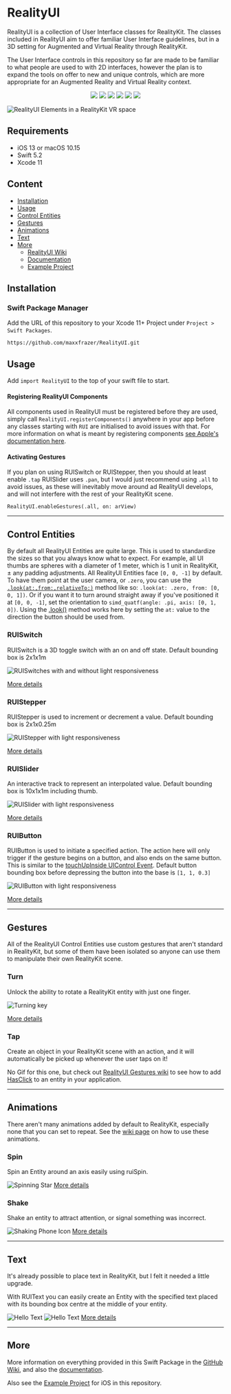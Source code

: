 # RealityUI

RealityUI is a collection of User Interface classes for RealityKit.
The classes included in RealityUI aim to offer familiar User Interface guidelines, but in a 3D setting for Augmented and Virtual Reality through RealityKit.

The User Interface controls in this repository so far are made to be familiar to what people are used to with 2D interfaces, however the plan is to expand the tools on offer to new and unique controls, which are more appropriate for an Augmented Reality and Virtual Reality context.

<p align="center">
  <img src="https://img.shields.io/github/v/release/maxxfrazer/RealityUI?color=orange&label=SwiftPM&logo=swift"/>
  <img src="https://img.shields.io/badge/platform-iOS%20%7C%20macOS-lightgrey"/>
  <img src="https://img.shields.io/badge/Swift-5.2-orange?logo=swift"/>
  <img src="https://img.shields.io/github/license/maxxfrazer/RealityUI"/>
  <img src="https://github.com/maxxfrazer/RealityUI/workflows/build/badge.svg?branch=main"/>
  <img src="https://github.com/maxxfrazer/RealityUI/workflows/swiftlint/badge.svg?branch=main"/>
</p>

![RealityUI Elements in a RealityKit VR space](https://github.com/maxxfrazer/RealityUI/blob/main/media/realityui_banner.gif?raw=true)

## Requirements

- iOS 13 or macOS 10.15
- Swift 5.2
- Xcode 11

## Content

- [Installation](#installation)
- [Usage](#usage)
- [Control Entities](#control-entities)
- [Gestures](#gestures)
- [Animations](#animations)
- [Text](#text)
- [More](#more)
  - [RealityUI Wiki](https://github.com/maxxfrazer/RealityUI/wiki)
  - [Documentation](https://maxxfrazer.github.io/RealityUI/documentation/realityui/)
  - [Example Project](https://github.com/maxxfrazer/RealityUI/tree/main/RealityUI%2BExamples)

## Installation

### Swift Package Manager

Add the URL of this repository to your Xcode 11+ Project under `Project > Swift Packages`.

`https://github.com/maxxfrazer/RealityUI.git`

## Usage

Add `import RealityUI` to the top of your swift file to start.

#### Registering RealityUI Components

All components used in RealityUI must be registered before they are used, simply call `RealityUI.registerComponents()` anywhere in your app before any classes starting with `RUI` are initialised to avoid issues with that. For more information on what is meant by registering components [see Apple's documentation here](https://developer.apple.com/documentation/realitykit/component/3243766-registercomponent).

#### Activating Gestures

If you plan on using RUISwitch or RUIStepper, then you should at least enable `.tap`
RUISlider uses `.pan`, but I would just recommend using `.all` to avoid issues, as these will inevitably move around ad RealityUI develops, and will not interfere with the rest of your RealityKit scene.

`RealityUI.enableGestures(.all, on: arView)`

---
## Control Entities

By default all RealityUI Entities are quite large. This is used to standardize the sizes so that you always know what to expect. For example, all UI thumbs are spheres with a diameter of 1 meter, which is 1 unit in RealityKit, ± any padding adjustments. All RealityUI Entities face `[0, 0, -1]` by default. To have them point at the user camera, or `.zero`, you can use the [`.look(at:,from:,relativeTo:)`](https://developer.apple.com/documentation/realitykit/entity/3244094-look) method like so: `.look(at: .zero, from: [0, 0, 1])`. Or if you want it to turn around straight away if you've positioned it at `[0, 0, -1]`, set the orientation to `simd_quatf(angle: .pi, axis: [0, 1, 0])`. Using the [.look()](https://developer.apple.com/documentation/realitykit/entity/3244094-look) method works here by setting the `at:` value to the direction the button should be used from.

### RUISwitch

RUISwitch is a 3D toggle switch with an on and off state.
Default bounding box is 2x1x1m

![RUISwitches with and without light responsiveness](https://github.com/maxxfrazer/RealityUI/blob/main/media/switches_combined.gif?raw=true)

[More details](https://github.com/maxxfrazer/RealityUI/wiki/Control-Entities#ruiswitch)

### RUIStepper

RUIStepper is used to increment or decrement a value.
Default bounding box is 2x1x0.25m

![RUIStepper with light responsiveness](https://github.com/maxxfrazer/RealityUI/blob/main/media/stepper_light.gif?raw=true)

[More details](https://github.com/maxxfrazer/RealityUI/wiki/Control-Entities#ruistepper)

### RUISlider

An interactive track to represent an interpolated value.
Default bounding box is 10x1x1m including thumb.

![RUISlider with light responsiveness](https://github.com/maxxfrazer/RealityUI/blob/main/media/slider_light.gif?raw=true)

[More details](https://github.com/maxxfrazer/RealityUI/wiki/Control-Entities#ruislider)

### RUIButton

RUIButton is used to initiate a specified action. The action here will only trigger if the gesture begins on a button, and also ends on the same button. This is similar to the [touchUpInside UIControl Event](https://developer.apple.com/documentation/uikit/uicontrol/event/1618236-touchupinside).
Default button bounding box before depressing the button into the base is `[1, 1, 0.3]`

![RUIButton with light responsiveness](https://github.com/maxxfrazer/RealityUI/blob/main/media/button_light.gif?raw=true)


[More details](https://github.com/maxxfrazer/RealityUI/wiki/Control-Entities#ruibutton)

---
## Gestures

All of the RealityUI Control Entities use custom gestures that aren't standard in RealityKit, but some of them have been isolated so anyone can use them to manipulate their own RealityKit scene.

### Turn

Unlock the ability to rotate a RealityKit entity with just one finger.

![Turning key](https://github.com/maxxfrazer/RealityUI/raw/e3cb908fa9051512671e01dd3fe01f59c45f0936/media/RealityUI_pivot_key.gif?raw=true)

[More details](https://github.com/maxxfrazer/RealityUI/wiki/Gestures#turn)

### Tap

Create an object in your RealityKit scene with an action, and it will automatically be picked up whenever the user taps on it!

No Gif for this one, but check out [RealityUI Gestures wiki](https://github.com/maxxfrazer/RealityUI/wiki/Gestures#tap) to see how to add [HasClick](https://maxxfrazer.github.io/RealityUI/documentation/realityui/HasClick.html) to an entity in your application.

---
## Animations

There aren't many animations added by default to RealityKit, especially none that you can set to repeat. See the [wiki page](https://github.com/maxxfrazer/RealityUI/wiki/Animations) on how to use these animations.

### Spin
Spin an Entity around an axis easily using ruiSpin.

![Spinning Star](https://github.com/maxxfrazer/RealityUI/blob/main/media/RUISpin_star_example.gif?raw=true)
[More details](https://github.com/maxxfrazer/RealityUI/wiki/Animations#spin)

### Shake

Shake an entity to attract attention, or signal something was incorrect.

![Shaking Phone Icon](https://github.com/maxxfrazer/RealityUI/blob/main/media/RUIShake_phone_example.gif?raw=true)
[More details](https://github.com/maxxfrazer/RealityUI/wiki/Animations#shake)

---
## Text

It's already possible to place text in RealityKit, but I felt it needed a little upgrade.

With RUIText you can easily create an Entity with the specified text placed with its bounding box centre at the middle of your entity.

![Hello Text](https://github.com/maxxfrazer/RealityUI/blob/main/media/RUIText_hello_example.gif?raw=true)
![Hello Text](https://github.com/maxxfrazer/RealityUI/blob/main/media/RUIText_symbols_example.gif?raw=true)
[More details](https://github.com/maxxfrazer/RealityUI/wiki/Text)


---
## More

More information on everything provided in this Swift Package in the [GitHub Wiki](https://github.com/maxxfrazer/RealityUI/wiki), and also the [documentation](https://maxxfrazer.github.io/RealityUI/documentation/realityui/).

Also see the [Example Project](https://github.com/maxxfrazer/RealityUI/tree/main/RealityUI%2BExamples) for iOS in this repository.
